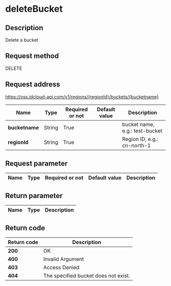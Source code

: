 # deleteBucket


## Description
Delete a bucket


## Request method
DELETE

## Request address
https://oss.jdcloud-api.com/v1/regions/{regionId}/buckets/{bucketname}

|Name|Type|Required or not|Default value|Description|
|---|---|---|---|---|
|**bucketname**|String|True||bucket name, e.g.: test-bucket|
|**regionId**|String|True||Region ID, e.g.: cn-north-1|

## Request parameter
|Name|Type|Required or not|Default value|Description|
|---|---|---|---|---|


## Return parameter
|Name|Type|Description|
|---|---|---|



## Return code
|Return code|Description|
|---|---|
|**200**|OK|
|**400**|Invalid Argument|
|**403**|Access Denied|
|**404**|The specified bucket does not exist.|
